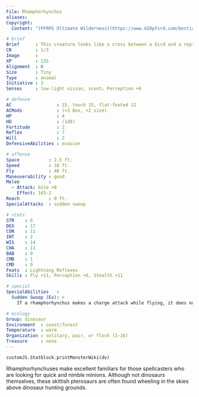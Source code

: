 ```yaml
---
File: Rhamphorhynchus
aliases:
Copyright:
  Content: "[PFRPG Ultimate Wilderness](https://www.d20pfsrd.com/bestiary/monster-listings/animals/pterosaur/pterosaur-rhamphorhynchus/)"

# brief
Brief      : This creature looks like a cross between a bird and a reptile, sporting leathery wings, a beak filled with needlelike teeth, and a long tail ending in a diamond-shaped vane.
CR         : 1/3
Image      : 
XP         : 135
Alignment  : N
Size       : Tiny
Type       : animal
Initiative : 3
Senses     : low-light vision, scent; Perception +6

# defense
AC                 : 15, touch 15, flat-footed 12
ACMods             : (+3 Dex, +2 size)
HP                 : 4
HD                 : (1d8)
Fortitude          : 2
Reflex             : 7
Will               : 2
DefensiveAbilities : evasion

# offense
Space           : 2.5 ft.
Speed           : 10 ft.
Fly             : 40 ft.
Maneuverability : good
Melee           :
  - Attack: bite +0
    Effect: 1d3-2
Reach           : 0 ft.
SpecialAttacks  : sudden swoop

# stats
STR    : 6
DEX    : 17
CON    : 11
INT    : 2
WIS    : 14
CHA    : 11
BAB    : 0
CMB    : 1
CMD    : 9
Feats  : Lightning Reflexes
Skills : Fly +11, Perception +6, Stealth +11

# special
SpecialAbilities   : 
  Sudden Swoop (Ex): >
    If a rhamphorhynchus makes a charge attack while flying, it does not provoke attacks of opportunity when it enters an opponent’s space to make a melee attack. It also gains a +2 bonus on damage rolls with its bite attack when it makes a sudden swoop.

# ecology
Group: dinosaur
Environment  : coast/forest
Temperature  : warm
Organization : solitary, pair, or flock (3-16)
Treasure     : none
---
```

```dataviewjs
customJS.Statblock.printMonsterWiki(dv)
```
Rhamphorhynchuses make excellent familiars for those spellcasters who are looking for quick and nimble minions. Although not dinosaurs themselves, these skittish pterosaurs are often found wheeling in the skies above dinosaur hunting grounds.
